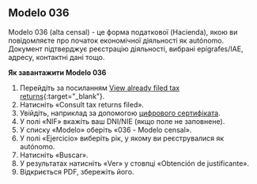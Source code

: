 ## Modelo 036

Modelo 036 (alta censal) - це форма податкової (Hacienda), якою ви повідомляєте про початок економічної діяльності як
autónomo. Документ підтверджує реєстрацію діяльності, вибрані epígrafes/IAE, адресу, контактні дані тощо.

**Як завантажити Modelo 036**

1. Перейдіть за посиланням [View already filed tax returns](https://sede.agenciatributaria.gob.es/Sede/en_gb/irpf/declaraciones-presentadas/consulta-declaraciones-presentadas.html){:target="_blank"}.
2. Натисніть «Consult tax returns filed».
3. Увійдіть, наприклад за допомогою [цифрового сертифіката](#оформлення-цифрового-сертифіката).
4. У полі «NIF» вкажіть ваш DNI/NIE (якщо поле не заповнене).
5. У списку «Modelo» оберіть «036 - Modelo censal».
6. У полі «Ejercicio» виберіть рік, у якому ви реєструвалися як autónomo.
7. Натисніть «Buscar».
8. У результатах натисніть «Ver» у стовпці «Obtención de justificante».
9. Відкриється PDF, збережіть його.
